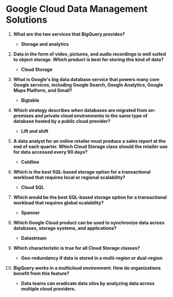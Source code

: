 # Google Cloud Data Management Solutions

1. **What are the two services that BigQuery provides?**

   - **Storage and analytics**

2. **Data in the form of video, pictures, and audio recordings is well suited to object storage. Which product is best for storing this kind of data?**

   - **Cloud Storage**

3. **What is Google's big data database service that powers many core Google services, including Google Search, Google Analytics, Google Maps Platform, and Gmail?**

   - **Bigtable**

4. **Which strategy describes when databases are migrated from on-premises and private cloud environments to the same type of database hosted by a public cloud provider?**

   - **Lift and shift**

5. **A data analyst for an online retailer must produce a sales report at the end of each quarter. Which Cloud Storage class should the retailer use for data accessed every 90 days?**

   - **Coldline**

6. **Which is the best SQL-based storage option for a transactional workload that requires local or regional scalability?**

   - **Cloud SQL**

7. **Which would be the best SQL-based storage option for a transactional workload that requires global scalability?**

   - **Spanner**

8. **Which Google Cloud product can be used to synchronize data across databases, storage systems, and applications?**

   - **Datastream**

9. **Which characteristic is true for all Cloud Storage classes?**

   - **Geo-redundancy if data is stored in a multi-region or dual-region**

10. **BigQuery works in a multicloud environment. How do organizations benefit from this feature?**

    - **Data teams can eradicate data silos by analyzing data across multiple cloud providers.**

